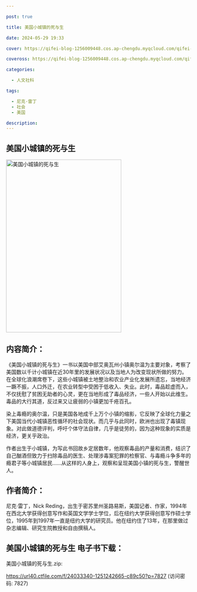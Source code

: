 ```yaml
---

post: true

title: 美国小城镇的死与生

date: 2024-05-29 19:33

cover: https://qifei-blog-1256009448.cos.ap-chengdu.myqcloud.com/qifei-blog/6506fe1a661c6c8e54627577.jpg

coveross: https://qifei-blog-1256009448.cos.ap-chengdu.myqcloud.com/qifei-blog/6506fe1a661c6c8e54627577.jpg

categories:

  - 人文社科

tags:

  - 尼克·雷丁
  - 社会
  - 美国

description:
---
```


## 美国小城镇的死与生
<img alt="美国小城镇的死与生 " class="aligncenter loading" data-was-processed="true" decoding="async" fetchpriority="high" height="471" src="https://qifei-blog-1256009448.cos.ap-chengdu.myqcloud.com/qifei-blog/6506fe1a661c6c8e54627577.jpg " style="cursor: zoom-in;" width="314"/>

## 内容简介：

《美国小城镇的死与生》一书以美国中部艾奥瓦州小镇奥尔温为主要对象，考察了美国数以千计小城镇在近30年里的发展状况以及当地人为改变现状所做的努力。在全球化浪潮席卷下，这些小城镇被土地整治和农业产业化发展所遗忘，当地经济一蹶不振，人口外迁，在农业转型中受困于低收入、失业。此时，毒品趁虚而入，不仅抚慰了贫困无助者的心灵，更在当地形成了毒品经济，一些人开始以此维生。毒品的大行其道，反过来又让疲弱的小镇更加千疮百孔。

染上毒瘾的奥尔温，只是美国各地成千上万个小镇的缩影，它反映了全球化力量之下美国当代小城镇恶性循环的社会现状。而几乎与此同时，欧洲也出现了毒镇现象。对此做道德评判，呼吁个体守法自律，几乎是徒劳的，因为这种现象的实质是经济，更关乎政治。

作者出生于小城镇，为写此书回故乡定居数年，他观察毒品的产量和消费，结识了自己酗酒但致力于扫除毒品的医生、处理涉毒案犯罪的检察官、与毒瘾斗争多年的瘾君子等小城镇居民……从这样的人身上，观察和呈现美国小镇的死与生，警醒世人。

## 作者简介：

尼克·雷丁，Nick Reding，出生于密苏里州圣路易斯，美国记者、作家，1994年在西北大学获得创意写作和英国文学学士学位，后在纽约大学获得创意写作硕士学位，1995年到1997年一直是纽约大学的研究员。他在纽约住了13年，在那里做过杂志编辑、研究生院教授和自由撰稿人。

## 美国小城镇的死与生 电子书下载：

美国小城镇的死与生.zip: 

https://url40.ctfile.com/f/24033340-1251242665-c89c50?p=7827 (访问密码: 7827)
